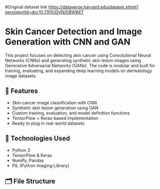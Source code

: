 #Original dataset link
https://dataverse.harvard.edu/dataset.xhtml?persistentId=doi:10.7910/DVN/DBW86T

# Skin Cancer Detection and Image Generation with CNN and GAN

This project focuses on detecting skin cancer using Convolutional Neural Networks (CNNs) and generating synthetic skin lesion images using Generative Adversarial Networks (GANs). The code is modular and built for training, evaluating, and expanding deep learning models on dermatology image datasets.

## 🧠 Features

- Skin cancer image classification with CNN
- Synthetic skin lesion generation using GAN
- Custom training, evaluation, and model definition functions
- TensorFlow + Keras-based implementation
- Ready to plug in real-world datasets

## 🧰 Technologies Used

- Python 3
- TensorFlow & Keras
- NumPy, Pandas
- PIL (Python Imaging Library)

## 🗂️ File Structure

